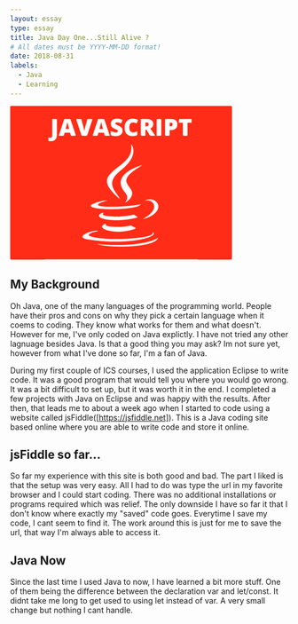 ```yaml
---
layout: essay
type: essay
title: Java Day One...Still Alive ?
# All dates must be YYYY-MM-DD format!
date: 2018-08-31
labels:
  - Java
  - Learning
---
```


<img class="ui medium right floated rounded image" src="../images/javascript.png">

## My Background
Oh Java, one of the many languages of the programming world. People have their pros and cons on why they pick a certain language when it coems to coding. They know what works for them and what doesn't. However for me, I've only coded on Java explictly. I have not tried any other lagnuage besides Java. Is that a good thing you may ask? Im not sure yet, however from what I've done so far, I'm a fan of Java. 

During my first couple of ICS courses, I used the application Eclipse to write code. It was a good program that would tell you where you would go wrong. It was a bit difficult to set up, but it was worth it in the end. I completed a few projects with Java on Eclipse and was happy with the results. After then, that leads me to about a week ago when I started to code using a website called jsFiddle([https://jsfiddle.net]). This is a Java coding site based online where you are able to write code and store it online. 

## jsFiddle so far...
So far my experience with this site is both good and bad. The part I liked is that the setup was very easy. All I had to do was type the url in my favorite browser and I could start coding. There was no additional installations or programs required which was relief. The only downside I have so far it that I don't know where exactly my "saved" code goes. Everytime I save my code, I cant seem to find it. The work around this is just for me to save the url, that way I'm always able to access it.

## Java Now
Since the last time I used Java to now, I have learned a bit more stuff. One of them being the difference between the declaration var and let/const. It didnt take me long to get used to using let instead of var. A very small change but nothing I cant handle. 
